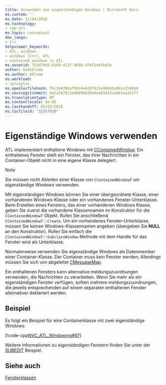 ```yaml
---
title: Verwenden von eigenständigen Windows | Microsoft Docs
ms.custom: ''
ms.date: 11/04/2016
ms.technology:
- cpp-atl
ms.topic: conceptual
dev_langs:
- C++
helpviewer_keywords:
- ATL, windows
- windows [C++], ATL
- contained windows in ATL
ms.assetid: 7b3d79e5-b569-413f-9b98-df4f14efbe2b
author: mikeblome
ms.author: mblome
ms.workload:
- cplusplus
ms.openlocfilehash: f6c3b439baf05c4e4287613e9b6b5a9b1c2546b6
ms.sourcegitcommit: be2a7679c2bd80968204dee03d13ca961eaa31ff
ms.translationtype: MT
ms.contentlocale: de-DE
ms.lasthandoff: 05/03/2018
ms.locfileid: "32357920"
---
```

# <a name="using-contained-windows"></a>Eigenständige Windows verwenden
ATL implementiert enthaltene Windows mit [CContainedWindow](../atl/reference/ccontainedwindowt-class.md). Ein enthaltenes Fenster stellt ein Fenster, das ihrer Nachrichten in ein Container-Objekt nicht in eine eigene Klasse delegiert.  
  
> [!NOTE]
>  Sie müssen nicht Ableiten einer Klasse von `CContainedWindowT` um eigenständige Windows verwenden.  
  
 Mit eigenständigen Windows können Sie einer übergeordnete Klasse, einer vorhandenen Windows-Klasse oder ein vorhandenes Fenster-Unterklasse. Beim Erstellen eines Fensters, das einer vorhandenen Windows Klasse, geben Sie zuerst die vorhandene Klassennamen im Konstruktor für die `CContainedWindowT` Objekt. Rufen Sie anschließend `CContainedWindowT::Create`. Um ein vorhandenes Fenster-Unterklasse, müssen Sie keinen Windows-Klassennamen angeben (übergeben Sie **NULL** an den Konstruktor). Rufen Sie einfach die `CContainedWindowT::SubclassWindow` Methode mit dem Handle für das Fenster wird als Unterklasse.  
  
 Normalerweise verwenden Sie eigenständige Windows als Datenmember einer Container-Klasse. Der Container muss kein Fenster werden; Allerdings müssen Sie sich von abgeleitet [CMessageMap](../atl/reference/cmessagemap-class.md).  
  
 Ein enthaltenen Fensters kann alternative meldungszuordnungen verwenden, die Nachrichten zu verarbeiten. Wenn Sie mehr als ein eigenständigen Fenster verfügen, sollten mehrere meldungszuordnungen, die jeweils entsprechenden auf einem separaten enthaltenen Fenster alternativer deklariert werden.  
  
## <a name="example"></a>Beispiel  
 Es folgt ein Beispiel für eine Containerklasse mit zwei eigenständige Windows:  
  
 [!code-cpp[NVC_ATL_Windowing#67](../atl/codesnippet/cpp/using-contained-windows_1.h)]  
  
 Weitere Informationen zu eigenständigen Fenstern finden Sie unter der [SUBEDIT](../visual-cpp-samples.md) Beispiel.  
  
## <a name="see-also"></a>Siehe auch  
 [Fensterklassen](../atl/atl-window-classes.md)

